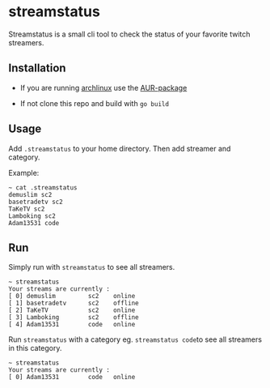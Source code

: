 streamstatus
==============================

Streamstatus is a small cli tool to check the status of your favorite twitch streamers.

## Installation

- If you are running [archlinux](https://www.archlinux.org/) use the [AUR-package](https://aur.archlinux.org/packages/streamstatus/)

- If not clone this repo and build with `go build`

## Usage

Add `.streamstatus` to your home directory. Then add streamer and category.

Example:
```
~ cat .streamstatus
demuslim sc2
basetradetv sc2 
TaKeTV sc2 
Lamboking sc2 
Adam13531 code
```

## Run

Simply run with `streamstatus` to see all streamers.

```
~ streamstatus
Your streams are currently :
[ 0] demuslim         sc2    online
[ 1] basetradetv      sc2    offline
[ 2] TaKeTV           sc2    online
[ 3] Lamboking        sc2    offline
[ 4] Adam13531        code   online
```

Run `streamstatus` with a category eg. `streamstatus code`to see all streamers in this category.

```
~ streamstatus
Your streams are currently :
[ 0] Adam13531        code   online
```


